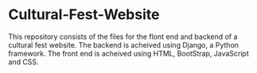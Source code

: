 # Cultural-Fest-Website

This repository consists of the files for the flont end and backend of a cultural fest website. The backend is acheived using Django, a Python framework. The front end is acheived using HTML, BootStrap, JavaScript and CSS.
